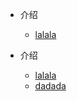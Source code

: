 - 介绍
    - [lalala](post/dsadsad.md)


- 介绍
    - [lalala](post/dsadsad.md)
    - [dadada](post/dsadsad.md)